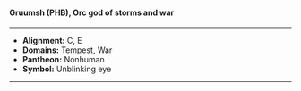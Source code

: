 #### Gruumsh (PHB), Orc god of storms and war
___

- **Alignment:** C, E
- **Domains:** Tempest, War
- **Pantheon:** Nonhuman
- **Symbol:** Unblinking eye
___
